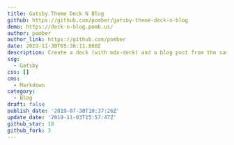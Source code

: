 ```yaml
---
title: Gatsby Theme Deck N Blog
github: https://github.com/pomber/gatsby-theme-deck-n-blog
demo: https://deck-n-blog.pomb.us/
author: pomber
author_link: https://github.com/pomber
date: 2023-11-30T05:36:11.860Z
description: Create a deck (with mdx-deck) and a blog post from the same MDX
ssg:
  - Gatsby
css: []
cms:
  - Markdown
category:
  - Blog
draft: false
publish_date: '2019-07-30T10:37:26Z'
update_date: '2019-11-03T15:57:47Z'
github_star: 18
github_fork: 3
---
```

